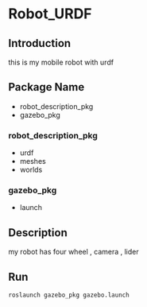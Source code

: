 # Robot_URDF

## Introduction
this is my mobile robot with urdf

## Package Name
- robot_description_pkg
- gazebo_pkg

### robot_description_pkg
- urdf 
- meshes
- worlds

### gazebo_pkg
- launch 

## Description
my robot has four wheel , camera , lider

## Run
```
roslaunch gazebo_pkg gazebo.launch 
```
  

